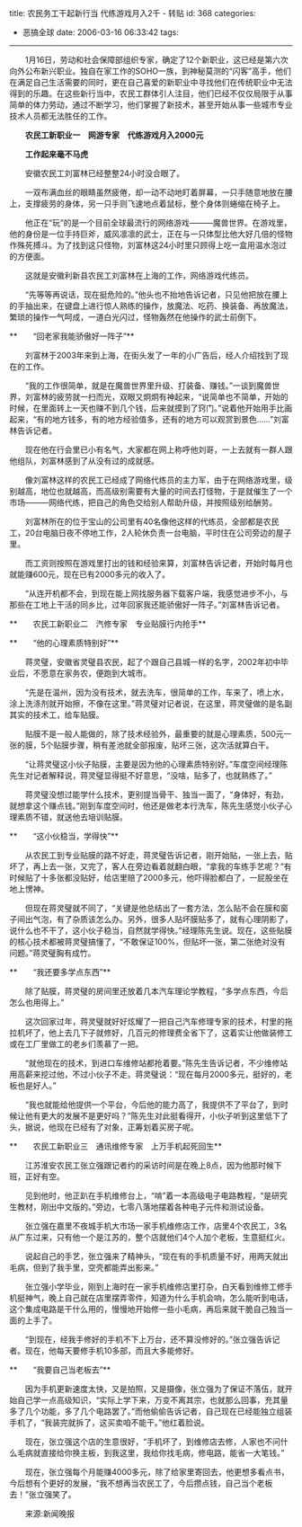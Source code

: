 title: 农民务工干起新行当 代练游戏月入2千 - 转贴
id: 368
categories:
  - 恶搞全球
date: 2006-03-16 06:33:42
tags:
---

<div id="msgcns!9697D6160EFEBC17!620" class="bvMsg"><div>　　1月16日，劳动和社会保障部组织专家，确定了12个新职业，这已经是第六次向外公布新兴职业。独自在家工作的SOHO一族，到神秘莫测的“闪客”高手，他们在满足自己生活需要的同时，更在自己喜爱的新职业中寻找他们在传统职业中无法得到的乐趣。在这些新行当中，农民工群体引人注目，他们已经不仅仅局限于从事简单的体力劳动，通过不断学习，他们掌握了新技术，甚至开始从事一些城市专业技术人员都无法胜任的工作。 

　　**农民工新职业一　网游专家　代练游戏月入2000元** 

　　**工作起来毫不马虎** 

　　安徽农民工刘富林已经整整24小时没合眼了。 

　　一双布满血丝的眼睛虽然疲倦，却一动不动地盯着屏幕，一只手随意地放在腰上，支撑疲劳的身体，另一只手则飞速地点着鼠标，整个身体则蜷缩在椅子上。 

　　他正在“玩”的是一个目前全球最流行的网络游戏———魔兽世界。在游戏里，他的身份是一位手持巨斧，威风凛凛的武士，正在与一只体型比他大好几倍的怪物作殊死搏斗。为了找到这只怪物，刘富林这24小时里只顾得上吃一盒用温水泡过的方便面。 

　　这就是安徽利新县农民工刘富林在上海的工作，网络游戏代练员。 

　　“先等等再说话，现在挺危险的。”他头也不抬地告诉记者，只见他把放在腰上的手抽出来，在键盘上进行惊人熟练的操作，放魔法、吃药、换装备、再放魔法，繁琐的操作一气呵成，一道白光闪过，怪物轰然在他操作的武士前倒下。 

**　　“回老家我能骄傲好一阵子”** 

　　刘富林于2003年来到上海，在街头发了一年的小广告后，经人介绍找到了现在的工作。 

　　“我的工作很简单，就是在魔兽世界里升级、打装备、赚钱。”一谈到魔兽世界，刘富林的疲劳就一扫而光，双眼又炯炯有神起来，“说简单也不简单，开始的时候，在里面转上一天也赚不到几个钱，后来就摸到了窍门。”说着他开始用手比画起来，“有的地方钱多，有的地方经验值多，还有的地方可以观赏到景色……”刘富林告诉记者。 

　　现在他在行会里已小有名气，大家都在网上称呼他刘哥，一上去就有一群人跟他组队，刘富林感到了从没有过的成就感。 

　　像刘富林这样的农民工已经成了网络代练员的主力军，由于在网络游戏里，级别越高，地位也就越高，而高级别需要有大量的时间去打怪物，于是就催生了一个市场———网络代练，把自己的角色交给别人帮助升级，并按照级别给酬劳。 

　　刘富林所在的位于宝山的公司里有40名像他这样的代练员，全部都是农民工，20台电脑日夜不停地工作，2人轮休负责一台电脑，平时住在公司旁边的屋子里。 

　　而工资则按照在游戏里打出的钱和经验来算，刘富林告诉记者，开始时每月也就能赚600元，现在已有2000多元的收入了。 

　　“从连开机都不会，到现在能上网找服务器下载客户端，我感觉进步不小，与那些在工地上干活的同乡比，过年回家我还能骄傲好一阵子。”刘富林告诉记者。 

**　　农民工新职业二　汽修专家　专业贴膜行内抢手** 

**　　“他的心理素质特别好”** 

　　蒋灵璧，安徽省灵璧县农民，起了个跟自己县城一样的名字，2002年初中毕业后，不愿意在家务农，便跑到大城市。 

　　“先是在温州，因为没有技术，就去洗车，很简单的工作，车来了，喷上水，涂上洗涤剂就开始擦，不像在这里。”蒋灵璧对记者说，在这里，蒋灵璧做的是名副其实的技术工，给车贴膜。 

　　贴膜不是一般人能做的，除了技术经验外，最重要的就是心理素质，500元一张的膜，5个贴膜步骤，稍有差池就全部报废，贴坏三张，这次活就算白干。 

　　“让蒋灵璧这小伙子贴膜，主要是因为他的心理素质特别好。”车度空间经理陈先生对记者解释说，蒋灵璧显得挺不好意思，“没啥，贴多了，也就熟练了。” 

　　蒋灵璧没想过能学什么技术，更别提当骨干、独当一面了，“身体好，有劲，就想拿这个赚点钱。”刚到车度空间时，他还是做老本行洗车，陈先生感觉小伙子心理素质不错，就送他去培训贴膜。 

**　　“这小伙稳当，学得快”** 

　　从农民工到专业贴膜的路不好走，蒋灵璧告诉记者，刚开始贴，一张上去，贴坏了，再上去一张，又完了，客人在旁边看着就翻白眼，“拿我的车练手艺呢？”有时候贴了十多张都没贴好，给店里赔了2000多元，他吓得脸都白了，一屁股坐在地上愣神。 

　　但现在蒋灵璧就不同了，“关键是他总结出了一套方法，怎么贴不会在膜和窗子间出气泡，有了杂质该怎么办。另外，很多人贴坏膜贴多了，就有心理阴影了，说什么也不干了，这小伙子稳当，自然就学得快。”经理陈先生说。现在，这些贴膜的核心技术都被蒋灵璧搞懂了，“不敢保证100%，但贴坏一张，第二张绝对没有问题。”蒋灵璧胸有成竹。 

**　　“我还要多学点东西”** 

　　除了贴膜，蒋灵璧的房间里还放着几本汽车理论学教程，“多学点东西，今后怎么也用得上。” 

　　这次回家过年，蒋灵璧就好好炫耀了一把自己汽车修理专家的技术，村里的拖拉机坏了，他上去几下子就修好，几百元的修理费全省下了，这着实让他做装修工或在工厂里做工的老乡们羡慕了一把。 

　　“就他现在的技术，到进口车维修站都抢着要。”陈先生告诉记者，不少维修站用高薪来挖过他，不过小伙子不走。蒋灵璧说：“现在每月2000多元，挺好的，老板也是好人。” 

　　“我也就能给他提供一个平台，今后他的能力高了，我提供不了平台了，到时候让他有更大的发展不是更好吗？”陈先生对此挺看得开，小伙子听到这里低下了头，据说，他现在已经有了对象，正筹划着买房子呢。 

**　　农民工新职业三　通讯维修专家　上万手机起死回生** 

　　江苏淮安农民工张立强跟记者约的采访时间是在晚上8点，因为他那时候下班，正好有空。 

　　见到他时，他正趴在手机维修台上，“啃”着一本高级电子电路教程，“是研究生教材，刚出中文版的。”旁边，七零八落地摆着各种电子元件和测试设备。 

　　张立强在嘉里不夜城手机大市场一家手机维修店工作，店里4个农民工，3名从广东过来，只有他一个是江苏的，整个店就他们4个人加个老板，生意挺红火。 

　　说起自己的手艺，张立强来了精神头，“现在有的手机质量不好，用两天就出毛病，但到了我手里，空壳都能弄出影来。” 

　　张立强小学毕业，刚到上海时在一家手机维修店里打杂，白天看到维修工修手机挺神气，晚上自己就在店里摆弄零件，知道为什么手机会响，怎么能听到电话，这个集成电路是干什么用的，慢慢地开始修一些小毛病，再后来就干脆自己独当一面的上手了。 

　　“到现在，经我手修好的手机不下上万台，还不算没修好的。”张立强告诉记者。现在，他每天要修手机10多部，而且大多能修好。 

**　　“我要自己当老板去”** 

　　因为手机更新速度太快，又是拍照，又是摄像，张立强为了保证不落伍，就开始自己学一点高级知识，“实际上学下来，万变不离其宗，也就那么回事，充其量多了几个功能，多了几个电路罢了。”而他偷偷告诉记者，自己现在已经能独立组装手机了，“我装完就拆了，这买卖咱不能干。”他红着脸说。 

　　现在，张立强这个店的生意很好，“手机坏了，到维修店去修，人家也不问什么毛病就直接给你换主板，到我这里，我给你找毛病，修电路，能省一大笔钱。” 

　　现在，张立强每个月能赚4000多元，除了给家里寄回去，他更想多看点书，今后想有个更好的发展，“我不想再当农民工了，今后攒点钱，自己当个老板去！”张立强笑了。

　　来源:新闻晚报
</div></div>
